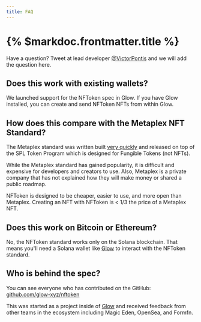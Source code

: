 ```yaml
---
title: FAQ
---
```


# {% $markdoc.frontmatter.title %}

Have a question? Tweet at lead developer [@VictorPontis](https://twitter.com/victorpontis) and we will add the question here.

## Does this work with existing wallets?

We launched support for the NFToken spec in Glow. If you have Glow installed, you can create and send NFToken NFTs from within Glow.

## How does this compare with the Metaplex NFT Standard?

The Metaplex standard was written built [very quickly](https://twitter.com/aeyakovenko/status/1524798066347237376) and released on top of the SPL Token Program which is designed for Fungible Tokens (not NFTs).

While the Metaplex standard has gained popularity, it is difficult and expensive for developers and creators to use. Also, Metaplex is a private company that has not explained how they will make money or shared a public roadmap.

NFToken is designed to be cheaper, easier to use, and more open than Metaplex. Creating an NFT with NFToken is < 1/3 the price of a Metaplex NFT.

## Does this work on Bitcoin or Ethereum?

No, the NFToken standard works only on the Solana blockchain. That means you'll need a Solana wallet like [Glow](https://glow.app) to interact with the NFToken standard.

## Who is behind the spec?

You can see everyone who has contributed on the GitHub: [github.com/glow-xyz/nftoken](https://github.com/glow-xyz/nftoken)

This was started as a project inside of [Glow](https://glow.xyz) and received feedback from other teams in the ecosystem including Magic Eden, OpenSea, and Formfn.
